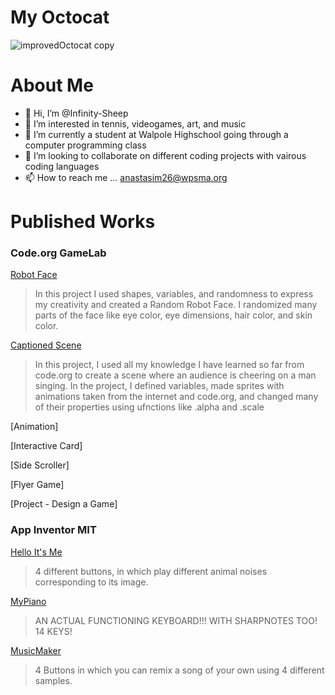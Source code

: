 # My Octocat
![improvedOctocat copy](https://github.com/Infinity-Sheep/Infinity-Sheep/assets/146842663/9f8433f5-79bf-4198-bcbd-58af6027f4f9)

# About Me
- 👋 Hi, I’m @Infinity-Sheep
- 👀 I’m interested in tennis, videogames, art, and music
- 🌱 I’m currently a student at Walpole Highschool going through a computer programming class
- 💞️ I’m looking to collaborate on different coding projects with vairous coding languages
- 📫 How to reach me ... anastasim26@wpsma.org

# Published Works

### Code.org GameLab
[Robot Face](http://Infinity-Sheep.github.io/RobotFace)
> In this project I used shapes, variables, and randomness to express my creativity and created a Random Robot Face. I randomized many parts of the face like eye color, eye dimensions, hair color, and skin color.

[Captioned Scene](https://studio.code.org/projects/gamelab/aLrjtP_6rkhfD1QFr26VRsOTwlLuCKoARggyfEHM9l4)
> In this project, I used all my knowledge I have learned so far from code.org to create a scene where an audience is cheering on a man singing. In the project, I defined variables, made sprites with animations taken from the internet and code.org, and changed many of their properties using ufnctions like .alpha and .scale

[Animation]
>

[Interactive Card]
>

[Side Scroller]
>

[Flyer Game]
>

[Project - Design a Game]
>
### App Inventor MIT
[Hello It's Me](https://gallery.appinventor.mit.edu/?galleryid=572be288-a231-4f39-bccb-a9356222ad2c)
> 4 different buttons, in which play different animal noises corresponding to its image.

[MyPiano](https://gallery.appinventor.mit.edu/?galleryid=e45e50a4-2318-4fda-9dc1-3bafe7cf4a4c)
> AN ACTUAL FUNCTIONING KEYBOARD!!! WITH SHARPNOTES TOO! 14 KEYS!

[MusicMaker](https://gallery.appinventor.mit.edu/?galleryid=26170054-1c5e-41f8-bd32-ba68defe92f1)
> 4 Buttons in which you can remix a song of your own using 4 different samples.
